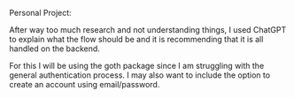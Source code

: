 Personal Project:

After way too much research and not understanding things, I used ChatGPT to explain what the flow should be and it is recommending that it is all handled on the backend. 

For this I will be using the goth package since I am struggling with the general authentication process. I may also want to include the option to create an account using email/password.

